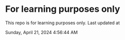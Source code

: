# For learning purposes only
This repo is for learning purposes only.
Last updated at

Sunday, April 21, 2024 4:56:44 AM

